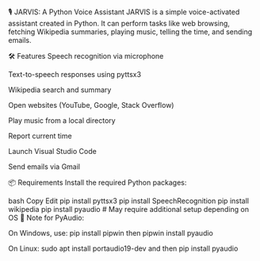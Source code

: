🎙️ JARVIS: A Python Voice Assistant
JARVIS is a simple voice-activated assistant created in Python. It can perform tasks like web browsing, fetching Wikipedia summaries, playing music, telling the time, and sending emails.

🛠 Features
Speech recognition via microphone

Text-to-speech responses using pyttsx3

Wikipedia search and summary

Open websites (YouTube, Google, Stack Overflow)

Play music from a local directory

Report current time

Launch Visual Studio Code

Send emails via Gmail

📦 Requirements
Install the required Python packages:

bash
Copy
Edit
pip install pyttsx3
pip install SpeechRecognition
pip install wikipedia
pip install pyaudio  # May require additional setup depending on OS
🔧 Note for PyAudio:

On Windows, use: pip install pipwin then pipwin install pyaudio

On Linux: sudo apt install portaudio19-dev and then pip install pyaudio
